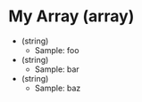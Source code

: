 # My Array (array)

- (string)
    - Sample: foo
- (string)
    - Sample: bar
- (string)
    - Sample: baz
